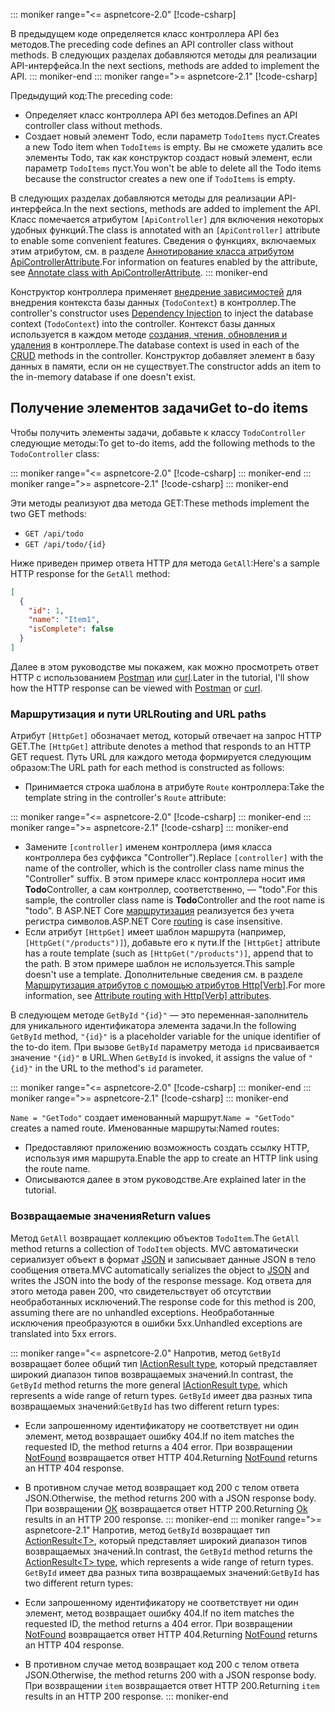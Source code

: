 ::: moniker range="<= aspnetcore-2.0"
[!code-csharp[](../../tutorials/first-web-api/samples/2.0/TodoApi/Controllers/TodoController2.cs?name=snippet_todo1)]

<span data-ttu-id="d4d01-101">В предыдущем коде определяется класс контроллера API без методов.</span><span class="sxs-lookup"><span data-stu-id="d4d01-101">The preceding code defines an API controller class without methods.</span></span> <span data-ttu-id="d4d01-102">В следующих разделах добавляются методы для реализации API-интерфейса.</span><span class="sxs-lookup"><span data-stu-id="d4d01-102">In the next sections, methods are added to implement the API.</span></span>
::: moniker-end
::: moniker range=">= aspnetcore-2.1"
[!code-csharp[](../../tutorials/first-web-api/samples/2.1/TodoApi/Controllers/TodoController2.cs?name=snippet_todo1)]

<span data-ttu-id="d4d01-103">Предыдущий код:</span><span class="sxs-lookup"><span data-stu-id="d4d01-103">The preceding code:</span></span>

* <span data-ttu-id="d4d01-104">Определяет класс контроллера API без методов.</span><span class="sxs-lookup"><span data-stu-id="d4d01-104">Defines an API controller class without methods.</span></span>
* <span data-ttu-id="d4d01-105">Создает новый элемент Todo, если параметр `TodoItems` пуст.</span><span class="sxs-lookup"><span data-stu-id="d4d01-105">Creates a new Todo item when `TodoItems` is empty.</span></span> <span data-ttu-id="d4d01-106">Вы не сможете удалить все элементы Todo, так как конструктор создаст новый элемент, если параметр `TodoItems` пуст.</span><span class="sxs-lookup"><span data-stu-id="d4d01-106">You won't be able to delete all the Todo items because the constructor creates a new one if `TodoItems` is empty.</span></span>

<span data-ttu-id="d4d01-107">В следующих разделах добавляются методы для реализации API-интерфейса.</span><span class="sxs-lookup"><span data-stu-id="d4d01-107">In the next sections, methods are added to implement the API.</span></span> <span data-ttu-id="d4d01-108">Класс помечается атрибутом `[ApiController]` для включения некоторых удобных функций.</span><span class="sxs-lookup"><span data-stu-id="d4d01-108">The class is annotated with an `[ApiController]` attribute to enable some convenient features.</span></span> <span data-ttu-id="d4d01-109">Сведения о функциях, включаемых этим атрибутом, см. в разделе [Аннотирование класса атрибутом ApiControllerAttribute](xref:web-api/index#annotate-class-with-apicontrollerattribute).</span><span class="sxs-lookup"><span data-stu-id="d4d01-109">For information on features enabled by the attribute, see [Annotate class with ApiControllerAttribute](xref:web-api/index#annotate-class-with-apicontrollerattribute).</span></span>
::: moniker-end

<span data-ttu-id="d4d01-110">Конструктор контроллера применяет [внедрение зависимостей](xref:fundamentals/dependency-injection) для внедрения контекста базы данных (`TodoContext`) в контроллер.</span><span class="sxs-lookup"><span data-stu-id="d4d01-110">The controller's constructor uses [Dependency Injection](xref:fundamentals/dependency-injection) to inject the database context (`TodoContext`) into the controller.</span></span> <span data-ttu-id="d4d01-111">Контекст базы данных используется в каждом методе [создания, чтения, обновления и удаления](https://wikipedia.org/wiki/Create,_read,_update_and_delete) в контроллере.</span><span class="sxs-lookup"><span data-stu-id="d4d01-111">The database context is used in each of the [CRUD](https://wikipedia.org/wiki/Create,_read,_update_and_delete) methods in the controller.</span></span> <span data-ttu-id="d4d01-112">Конструктор добавляет элемент в базу данных в памяти, если он не существует.</span><span class="sxs-lookup"><span data-stu-id="d4d01-112">The constructor adds an item to the in-memory database if one doesn't exist.</span></span>

## <a name="get-to-do-items"></a><span data-ttu-id="d4d01-113">Получение элементов задачи</span><span class="sxs-lookup"><span data-stu-id="d4d01-113">Get to-do items</span></span>

<span data-ttu-id="d4d01-114">Чтобы получить элементы задачи, добавьте к классу `TodoController` следующие методы:</span><span class="sxs-lookup"><span data-stu-id="d4d01-114">To get to-do items, add the following methods to the `TodoController` class:</span></span>

::: moniker range="<= aspnetcore-2.0"
[!code-csharp[](../../tutorials/first-web-api/samples/2.0/TodoApi/Controllers/TodoController.cs?name=snippet_GetAll)]
::: moniker-end
::: moniker range=">= aspnetcore-2.1"
[!code-csharp[](../../tutorials/first-web-api/samples/2.1/TodoApi/Controllers/TodoController.cs?name=snippet_GetAll)]
::: moniker-end

<span data-ttu-id="d4d01-115">Эти методы реализуют два метода GET:</span><span class="sxs-lookup"><span data-stu-id="d4d01-115">These methods implement the two GET methods:</span></span>

* `GET /api/todo`
* `GET /api/todo/{id}`

<span data-ttu-id="d4d01-116">Ниже приведен пример ответа HTTP для метода `GetAll`:</span><span class="sxs-lookup"><span data-stu-id="d4d01-116">Here's a sample HTTP response for the `GetAll` method:</span></span>

```json
[
  {
    "id": 1,
    "name": "Item1",
    "isComplete": false
  }
]
```

<span data-ttu-id="d4d01-117">Далее в этом руководстве мы покажем, как можно просмотреть ответ HTTP с использованием [Postman](https://www.getpostman.com/) или [curl](https://curl.haxx.se/docs/manpage.html).</span><span class="sxs-lookup"><span data-stu-id="d4d01-117">Later in the tutorial, I'll show how the HTTP response can be viewed with [Postman](https://www.getpostman.com/) or [curl](https://curl.haxx.se/docs/manpage.html).</span></span>

### <a name="routing-and-url-paths"></a><span data-ttu-id="d4d01-118">Маршрутизация и пути URL</span><span class="sxs-lookup"><span data-stu-id="d4d01-118">Routing and URL paths</span></span>

<span data-ttu-id="d4d01-119">Атрибут `[HttpGet]` обозначает метод, который отвечает на запрос HTTP GET.</span><span class="sxs-lookup"><span data-stu-id="d4d01-119">The `[HttpGet]` attribute denotes a method that responds to an HTTP GET request.</span></span> <span data-ttu-id="d4d01-120">Путь URL для каждого метода формируется следующим образом:</span><span class="sxs-lookup"><span data-stu-id="d4d01-120">The URL path for each method is constructed as follows:</span></span>

* <span data-ttu-id="d4d01-121">Принимается строка шаблона в атрибуте `Route` контроллера:</span><span class="sxs-lookup"><span data-stu-id="d4d01-121">Take the template string in the controller's `Route` attribute:</span></span>

::: moniker range="<= aspnetcore-2.0"
[!code-csharp[](../../tutorials/first-web-api/samples/2.0/TodoApi/Controllers/TodoController.cs?name=TodoController&highlight=3)]
::: moniker-end
::: moniker range=">= aspnetcore-2.1"
[!code-csharp[](../../tutorials/first-web-api/samples/2.1/TodoApi/Controllers/TodoController.cs?name=TodoController&highlight=3)]
::: moniker-end

* <span data-ttu-id="d4d01-122">Замените `[controller]` именем контроллера (имя класса контроллера без суффикса "Controller").</span><span class="sxs-lookup"><span data-stu-id="d4d01-122">Replace `[controller]` with the name of the controller, which is the controller class name minus the "Controller" suffix.</span></span> <span data-ttu-id="d4d01-123">В этом примере класс контроллера носит имя **Todo**Controller, а сам контроллер, соответственно, — "todo".</span><span class="sxs-lookup"><span data-stu-id="d4d01-123">For this sample, the controller class name is **Todo**Controller and the root name is "todo".</span></span> <span data-ttu-id="d4d01-124">В ASP.NET Core [маршрутизация](xref:mvc/controllers/routing) реализуется без учета регистра символов.</span><span class="sxs-lookup"><span data-stu-id="d4d01-124">ASP.NET Core [routing](xref:mvc/controllers/routing) is case insensitive.</span></span>
* <span data-ttu-id="d4d01-125">Если атрибут `[HttpGet]` имеет шаблон маршрута (например, `[HttpGet("/products")]`), добавьте его к пути.</span><span class="sxs-lookup"><span data-stu-id="d4d01-125">If the `[HttpGet]` attribute has a route template (such as `[HttpGet("/products")]`, append that to the path.</span></span> <span data-ttu-id="d4d01-126">В этом примере шаблон не используется.</span><span class="sxs-lookup"><span data-stu-id="d4d01-126">This sample doesn't use a template.</span></span> <span data-ttu-id="d4d01-127">Дополнительные сведения см. в разделе [Маршрутизация атрибутов с помощью атрибутов Http[Verb]](xref:mvc/controllers/routing#attribute-routing-with-httpverb-attributes).</span><span class="sxs-lookup"><span data-stu-id="d4d01-127">For more information, see [Attribute routing with Http[Verb] attributes](xref:mvc/controllers/routing#attribute-routing-with-httpverb-attributes).</span></span>

<span data-ttu-id="d4d01-128">В следующем методе `GetById` `"{id}"` — это переменная-заполнитель для уникального идентификатора элемента задачи.</span><span class="sxs-lookup"><span data-stu-id="d4d01-128">In the following `GetById` method, `"{id}"` is a placeholder variable for the unique identifier of the to-do item.</span></span> <span data-ttu-id="d4d01-129">При вызове `GetById` параметру метода `id` присваивается значение `"{id}"` в URL.</span><span class="sxs-lookup"><span data-stu-id="d4d01-129">When `GetById` is invoked, it assigns the value of `"{id}"` in the URL to the method's `id` parameter.</span></span>

::: moniker range="<= aspnetcore-2.0"
[!code-csharp[](../../tutorials/first-web-api/samples/2.0/TodoApi/Controllers/TodoController.cs?name=snippet_GetByID&highlight=1-2)]
::: moniker-end
::: moniker range=">= aspnetcore-2.1"
[!code-csharp[](../../tutorials/first-web-api/samples/2.1/TodoApi/Controllers/TodoController.cs?name=snippet_GetByID&highlight=1-2)]
::: moniker-end

<span data-ttu-id="d4d01-130">`Name = "GetTodo"` создает именованный маршрут.</span><span class="sxs-lookup"><span data-stu-id="d4d01-130">`Name = "GetTodo"` creates a named route.</span></span> <span data-ttu-id="d4d01-131">Именованные маршруты:</span><span class="sxs-lookup"><span data-stu-id="d4d01-131">Named routes:</span></span>

* <span data-ttu-id="d4d01-132">Предоставляют приложению возможность создать ссылку HTTP, используя имя маршрута.</span><span class="sxs-lookup"><span data-stu-id="d4d01-132">Enable the app to create an HTTP link using the route name.</span></span>
* <span data-ttu-id="d4d01-133">Описываются далее в этом руководстве.</span><span class="sxs-lookup"><span data-stu-id="d4d01-133">Are explained later in the tutorial.</span></span>

### <a name="return-values"></a><span data-ttu-id="d4d01-134">Возвращаемые значения</span><span class="sxs-lookup"><span data-stu-id="d4d01-134">Return values</span></span>

<span data-ttu-id="d4d01-135">Метод `GetAll` возвращает коллекцию объектов `TodoItem`.</span><span class="sxs-lookup"><span data-stu-id="d4d01-135">The `GetAll` method returns a collection of `TodoItem` objects.</span></span> <span data-ttu-id="d4d01-136">MVC автоматически сериализует объект в формат [JSON](https://www.json.org/) и записывает данные JSON в тело сообщения ответа.</span><span class="sxs-lookup"><span data-stu-id="d4d01-136">MVC automatically serializes the object to [JSON](https://www.json.org/) and writes the JSON into the body of the response message.</span></span> <span data-ttu-id="d4d01-137">Код ответа для этого метода равен 200, что свидетельствует об отсутствии необработанных исключений.</span><span class="sxs-lookup"><span data-stu-id="d4d01-137">The response code for this method is 200, assuming there are no unhandled exceptions.</span></span> <span data-ttu-id="d4d01-138">Необработанные исключения преобразуются в ошибки 5xx.</span><span class="sxs-lookup"><span data-stu-id="d4d01-138">Unhandled exceptions are translated into 5xx errors.</span></span>

::: moniker range="<= aspnetcore-2.0"
<span data-ttu-id="d4d01-139">Напротив, метод `GetById` возвращает более общий тип [IActionResult type](xref:web-api/action-return-types#iactionresult-type), который представляет широкий диапазон типов возвращаемых значений.</span><span class="sxs-lookup"><span data-stu-id="d4d01-139">In contrast, the `GetById` method returns the more general [IActionResult type](xref:web-api/action-return-types#iactionresult-type), which represents a wide range of return types.</span></span> <span data-ttu-id="d4d01-140">`GetById` имеет два разных типа возвращаемых значений:</span><span class="sxs-lookup"><span data-stu-id="d4d01-140">`GetById` has two different return types:</span></span>

* <span data-ttu-id="d4d01-141">Если запрошенному идентификатору не соответствует ни один элемент, метод возвращает ошибку 404.</span><span class="sxs-lookup"><span data-stu-id="d4d01-141">If no item matches the requested ID, the method returns a 404 error.</span></span> <span data-ttu-id="d4d01-142">При возвращении [NotFound](/dotnet/api/microsoft.aspnetcore.mvc.controllerbase.notfound) возвращается ответ HTTP 404.</span><span class="sxs-lookup"><span data-stu-id="d4d01-142">Returning [NotFound](/dotnet/api/microsoft.aspnetcore.mvc.controllerbase.notfound) returns an HTTP 404 response.</span></span>
* <span data-ttu-id="d4d01-143">В противном случае метод возвращает код 200 с телом ответа JSON.</span><span class="sxs-lookup"><span data-stu-id="d4d01-143">Otherwise, the method returns 200 with a JSON response body.</span></span> <span data-ttu-id="d4d01-144">При возвращении [ОК](/dotnet/api/microsoft.aspnetcore.mvc.controllerbase.ok) возвращается ответ HTTP 200.</span><span class="sxs-lookup"><span data-stu-id="d4d01-144">Returning [Ok](/dotnet/api/microsoft.aspnetcore.mvc.controllerbase.ok) results in an HTTP 200 response.</span></span>
::: moniker-end
::: moniker range=">= aspnetcore-2.1"
<span data-ttu-id="d4d01-145">Напротив, метод `GetById` возвращает тип [ActionResult\<T>](xref:web-api/action-return-types#actionresultt-type), который представляет широкий диапазон типов возвращаемых значений.</span><span class="sxs-lookup"><span data-stu-id="d4d01-145">In contrast, the `GetById` method returns the [ActionResult\<T> type](xref:web-api/action-return-types#actionresultt-type), which represents a wide range of return types.</span></span> <span data-ttu-id="d4d01-146">`GetById` имеет два разных типа возвращаемых значений:</span><span class="sxs-lookup"><span data-stu-id="d4d01-146">`GetById` has two different return types:</span></span>

* <span data-ttu-id="d4d01-147">Если запрошенному идентификатору не соответствует ни один элемент, метод возвращает ошибку 404.</span><span class="sxs-lookup"><span data-stu-id="d4d01-147">If no item matches the requested ID, the method returns a 404 error.</span></span> <span data-ttu-id="d4d01-148">При возвращении [NotFound](/dotnet/api/microsoft.aspnetcore.mvc.controllerbase.notfound) возвращается ответ HTTP 404.</span><span class="sxs-lookup"><span data-stu-id="d4d01-148">Returning [NotFound](/dotnet/api/microsoft.aspnetcore.mvc.controllerbase.notfound) returns an HTTP 404 response.</span></span>
* <span data-ttu-id="d4d01-149">В противном случае метод возвращает код 200 с телом ответа JSON.</span><span class="sxs-lookup"><span data-stu-id="d4d01-149">Otherwise, the method returns 200 with a JSON response body.</span></span> <span data-ttu-id="d4d01-150">При возвращении `item` возвращается ответ HTTP 200.</span><span class="sxs-lookup"><span data-stu-id="d4d01-150">Returning `item` results in an HTTP 200 response.</span></span>
::: moniker-end
